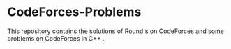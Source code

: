# CodeForces-Problems
This repository contains the solutions of Round's on CodeForces and some problems on CodeForces in C++ .
